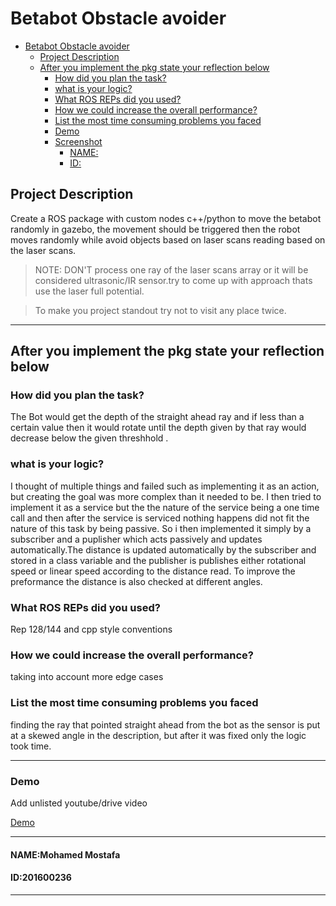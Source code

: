 # Betabot Obstacle avoider

- [Betabot Obstacle avoider](#betabot-obstacle-avoider)
  - [Project Description](#project-description)
  - [After you implement the pkg state your reflection below](#after-you-implement-the-pkg-state-your-reflection-below)
    - [How did you plan the task?](#how-did-you-plan-the-task)
    - [what is your logic?](#what-is-your-logic)
    - [What ROS REPs did you used?](#what-ros-reps-did-you-used)
    - [How we could increase the overall performance?](#how-we-could-increase-the-overall-performance)
    - [List the most time consuming problems you faced](#list-the-most-time-consuming-problems-you-faced)
    - [Demo](#demo)
    - [Screenshot](#screenshot)
      - [NAME:](#name)
      - [ID:](#id)

## Project Description 

Create a ROS package with custom nodes c++/python to move the
betabot randomly in gazebo, the movement should be triggered then the robot
moves randomly while avoid objects based on laser scans reading based on the laser
scans.


>NOTE: DON'T process one ray of the laser scans array or it will be considered ultrasonic/IR sensor.try to come up with approach thats use the laser full potential. 

>To make you project standout try not to visit any place twice.

---

## After you implement the pkg state your reflection below

### How did you plan the task?

The Bot would get the depth of the straight ahead ray and if less than a certain value then it would rotate until the depth given by that ray would decrease below the given threshhold .

### what is your logic?
I thought of multiple things and failed such as implementing it as an action, but creating the goal was more complex than it needed to be. I then tried to implement it as a service but the the nature of the service being a one time call and then after the service is serviced nothing happens did not fit the nature of this task by being passive. So i then implemented it simply by a subscriber and a puplisher which acts passively and updates automatically.The distance is updated automatically by the subscriber and stored in a class variable and the publisher is publishes either rotational speed or linear speed according to the distance read. To improve the preformance the distance is also checked at different angles.

### What ROS REPs did you used?
Rep 128/144 and cpp style conventions

### How we could increase the overall performance?
taking into account more edge cases

### List the most time consuming problems you faced
finding the ray that pointed straight ahead from the bot as the sensor is put at a skewed angle in the description, but after it was fixed only the logic took time. 

---

### Demo
Add unlisted youtube/drive video

[Demo](https://youtu.be/cVjUQwv25dg)



---

#### NAME:Mohamed Mostafa
#### ID:201600236

---
